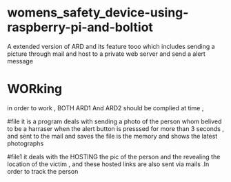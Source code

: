# womens_safety_device-using-raspberry-pi-and-boltiot

A extended version of ARD and its feature tooo which includes sending a picture through mail and host to a private web server and send a alert message 

# WORking

in order to work , BOTH ARD1 And ARD2 should be complied at  time ,

#file
it is a program deals with sending a photo of the person whom belived to be a harraser when the alert button is presssed for more than 3 seconds , and sent to the mail and saves the file is the memory and shows the latest photographs

#file1
it deals with the HOSTING the pic of the person and the revealing the location of the victim , and these hosted links are also sent via mails .In order to track the person 

